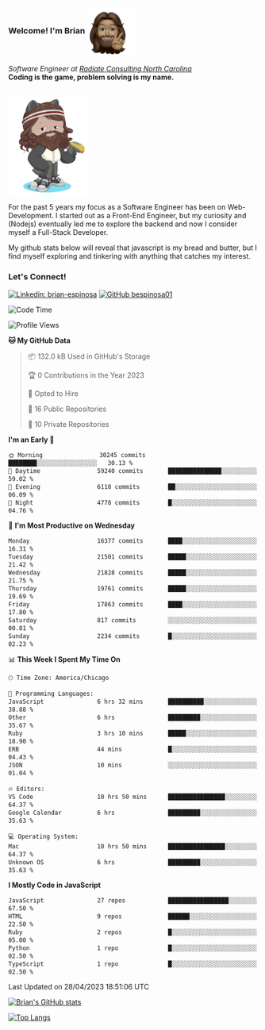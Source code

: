 ###  Welcome! I'm Brian <img align="center" src="https://github.com/bespinosa01/bespinosa01/blob/main/assets/peace-animoji.png" height="100" /></h2>
<p><em>Software Engineer at <a href="https://www.radiateconsulting.coop/north-carolina-tech-coop">Radiate Consulting North Carolina</a>
 <br/>
<!-- </br>Developer Consultant at <a href="https://codethedream.org/">Code The Dream</a> -->
</em> <b>Coding is the game, problem solving is my name.</b></p>

<br/>


 <img align="center" src="https://github.com/bespinosa01/bespinosa01/blob/main/assets/octo-me.png" height="200" /> 
 <p>
 For the past 5 years my focus as a Software Engineer has been on Web-Development. I started out as a Front-End Engineer, but my curiosity and (Nodejs) eventually led me to explore the backend and now I consider myself a Full-Stack Developer.
</p>
<p>
 My github stats below will reveal that javascript is my bread and butter, but I find myself exploring and tinkering with anything that catches my interest. 
 </p>
 
 
### Let's Connect!

[![Linkedin: brian-espinosa](https://img.shields.io/badge/-brian--espinosa-blue?style=flat-square&logo=Linkedin&logoColor=white&link=https://www.linkedin.com/in/brian-espinosa/)](https://www.linkedin.com/in/brian-espinosa/)
[![GitHub bespinosa01](https://img.shields.io/github/followers/bespinosa01?label=follow&style=social)](https://github.com/bespinosa01)



<!--START_SECTION:waka-->
![Code Time](http://img.shields.io/badge/Code%20Time-1%2C181%20hrs%204%20mins-blue)

![Profile Views](http://img.shields.io/badge/Profile%20Views-0-blue)

**🐱 My GitHub Data** 

> 📦 132.0 kB Used in GitHub's Storage 
 > 
> 🏆 0 Contributions in the Year 2023
 > 
> 💼 Opted to Hire
 > 
> 📜 16 Public Repositories 
 > 
> 🔑 10 Private Repositories 
 > 
**I'm an Early 🐤** 

```text
🌞 Morning                30245 commits       ████████░░░░░░░░░░░░░░░░░   30.13 % 
🌆 Daytime                59240 commits       ███████████████░░░░░░░░░░   59.02 % 
🌃 Evening                6118 commits        ██░░░░░░░░░░░░░░░░░░░░░░░   06.09 % 
🌙 Night                  4778 commits        █░░░░░░░░░░░░░░░░░░░░░░░░   04.76 % 
```
📅 **I'm Most Productive on Wednesday** 

```text
Monday                   16377 commits       ████░░░░░░░░░░░░░░░░░░░░░   16.31 % 
Tuesday                  21501 commits       █████░░░░░░░░░░░░░░░░░░░░   21.42 % 
Wednesday                21828 commits       █████░░░░░░░░░░░░░░░░░░░░   21.75 % 
Thursday                 19761 commits       █████░░░░░░░░░░░░░░░░░░░░   19.69 % 
Friday                   17863 commits       ████░░░░░░░░░░░░░░░░░░░░░   17.80 % 
Saturday                 817 commits         ░░░░░░░░░░░░░░░░░░░░░░░░░   00.81 % 
Sunday                   2234 commits        █░░░░░░░░░░░░░░░░░░░░░░░░   02.23 % 
```


📊 **This Week I Spent My Time On** 

```text
🕑︎ Time Zone: America/Chicago

💬 Programming Languages: 
JavaScript               6 hrs 32 mins       ██████████░░░░░░░░░░░░░░░   38.88 % 
Other                    6 hrs               █████████░░░░░░░░░░░░░░░░   35.67 % 
Ruby                     3 hrs 10 mins       █████░░░░░░░░░░░░░░░░░░░░   18.90 % 
ERB                      44 mins             █░░░░░░░░░░░░░░░░░░░░░░░░   04.43 % 
JSON                     10 mins             ░░░░░░░░░░░░░░░░░░░░░░░░░   01.04 % 

🔥 Editors: 
VS Code                  10 hrs 50 mins      ████████████████░░░░░░░░░   64.37 % 
Google Calendar          6 hrs               █████████░░░░░░░░░░░░░░░░   35.63 % 

💻 Operating System: 
Mac                      10 hrs 50 mins      ████████████████░░░░░░░░░   64.37 % 
Unknown OS               6 hrs               █████████░░░░░░░░░░░░░░░░   35.63 % 
```

**I Mostly Code in JavaScript** 

```text
JavaScript               27 repos            █████████████████░░░░░░░░   67.50 % 
HTML                     9 repos             ██████░░░░░░░░░░░░░░░░░░░   22.50 % 
Ruby                     2 repos             █░░░░░░░░░░░░░░░░░░░░░░░░   05.00 % 
Python                   1 repo              █░░░░░░░░░░░░░░░░░░░░░░░░   02.50 % 
TypeScript               1 repo              █░░░░░░░░░░░░░░░░░░░░░░░░   02.50 % 
```




 Last Updated on 28/04/2023 18:51:06 UTC
<!--END_SECTION:waka-->


<!--  Github STATS -->
[![Brian's GitHub stats](https://github-readme-stats.vercel.app/api?username=bespinosa01&hide=stars,contribs&count_private=true&show_icons=true)](https://github.com/anuraghazra/github-readme-stats)

[![Top Langs](https://github-readme-stats.vercel.app/api/top-langs/?username=bespinosa01&layout=compact)](https://github.com/anuraghazra/github-readme-stats)



<!--
**bespinosa01/bespinosa01** is a ✨ _special_ ✨ repository because its `README.md` (this file) appears on your GitHub profile.

Here are some ideas to get you started:

- 🔭 I’m currently working on ...
- 🌱 I’m currently learning ...
- 👯 I’m looking to collaborate on ...
- 🤔 I’m looking for help with ...
- 💬 Ask me about ...
- 📫 How to reach me: ...
- 😄 Pronouns: ...
- ⚡ Fun fact: ...
-->
